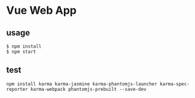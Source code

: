 # Vue Web App

## usage

```
$ npm install
$ npm start
```

## test

```
npm install karma karma-jasmine karma-phantomjs-launcher karma-spec-reporter karma-webpack phantomjs-prebuilt --save-dev
```


